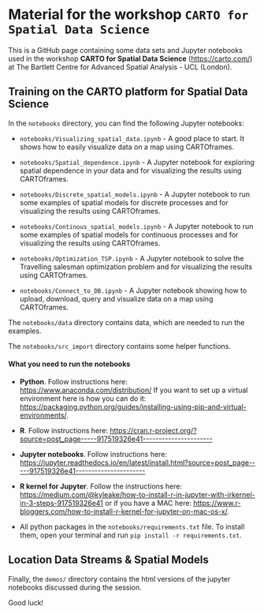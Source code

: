 # Material for the workshop `CARTO for Spatial Data Science`

This is a GitHub page containing some data sets and Jupyter notebooks used in the workshop **CARTO for Spatial Data Science** (https://carto.com/) at The Bartlett Centre for Advanced Spatial Analysis - UCL (London).

## Training on the CARTO platform for Spatial Data Science

In the `notebooks` directory, you can find the following Jupyter notebooks:

- `notebooks/Visualizing_spatial_data.ipynb` - A good place to start. It shows how to easily visualize data on a map using CARTOframes.

- `notebooks/Spatial_dependence.ipynb` - A Jupyter notebook for exploring spatial dependence in your data and for visualizing the results using CARTOframes.

- `notebooks/Discrete_spatial_models.ipynb` - A Jupyter notebook to run some examples of spatial models for discrete processes and for visualizing the results using CARTOframes.

- `notebooks/Continous_spatial_models.ipynb` - A Jupyter notebook to run some examples of spatial models for continuous processes and for visualizing the results using CARTOframes.

- `notebooks/Optimization_TSP.ipynb` - A Jupyter notebook to solve the Travelling salesman optimization problem and for visualizing the results using CARTOframes.

- `notebooks/Connect_to_DB.ipynb` - A Jupyter notebook showing how to upload, download, query and visualize data on a map using CARTOframes.

The `notebooks/data` directory contains data, which are needed to run the examples.

The `notebooks/src_import` directory contains some helper functions.

#### What you need to run the notebooks

- **Python**. Follow instructions here: https://www.anaconda.com/distribution/ If you want to set up a virtual environment here is how you can do it: https://packaging.python.org/guides/installing-using-pip-and-virtual-environments/.

- **R**. Follow instructions here: https://cran.r-project.org/?source=post_page-----917519326e41----------------------

- **Jupyter notebooks**. Follow instructions here: https://jupyter.readthedocs.io/en/latest/install.html?source=post_page-----917519326e41----------------------

- **R kernel for Jupyter**. Follow the instructions here: https://medium.com/@kyleake/how-to-install-r-in-jupyter-with-irkernel-in-3-steps-917519326e41 or if you have a MAC here: https://www.r-bloggers.com/how-to-install-r-kernel-for-jupyter-on-mac-os-x/.

- All python packages in the `notebooks/requirements.txt` file. To install them, open your terminal and run `pip install -r requirements.txt`.

## Location Data Streams & Spatial Models

Finally, the `demos/` directory contains the html versions of the jupyter notebooks discussed during the session.

Good luck!
